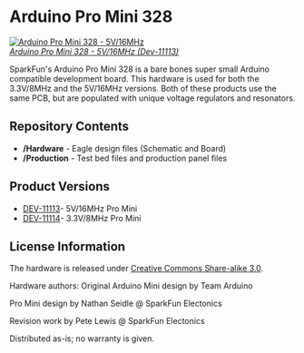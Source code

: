 Arduino Pro Mini 328
====================

[![Arduino Pro Mini 328 - 5V/16MHz](https://dlnmh9ip6v2uc.cloudfront.net/images/products/1/1/1/1/3/11113-01d_i_ma.jpg)  
*Arduino Pro Mini 328 - 5V/16MHz (Dev-11113)*](https://www.sparkfun.com/products/11113)

SparkFun's Arduino Pro Mini 328 is a bare bones super small Arduino compatible development board. This hardware is used for both the 3.3V/8MHz and the 5V/16MHz versions. 
Both of these products use the same PCB, but are populated with unique voltage regulators and resonators.

Repository Contents
-------------------

* **/Hardware** - Eagle design files (Schematic and Board)
* **/Production** - Test bed files and production panel files

Product Versions
----------------
* [DEV-11113](https://www.sparkfun.com/products/11113)- 5V/16MHz Pro Mini
* [DEV-11114](https://www.sparkfun.com/products/11114)- 3.3V/8MHz Pro Mini

License Information
-------------------
The hardware is released under [Creative Commons Share-alike 3.0](http://creativecommons.org/licenses/by-sa/3.0/).  

Hardware authors: Original Arduino Mini design by Team Arduino

Pro Mini design by Nathan Seidle @ SparkFun Electonics

Revision work by Pete Lewis @ SparkFun Electonics  

Distributed as-is; no warranty is given.